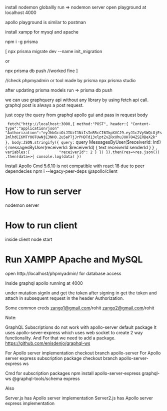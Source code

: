 install nodemon globallly
run => nodemon server
open playground at localhost 4000

apollo playground is similar to postman

install xampp for mysql and apache

 npm i -g prisma

[
 npx prisma migrate dev --name init_migration

or

 npx prisma db push   //worked fine
]

//check phpmyadmin or tool made by prisma npx prisma studio



after updating prisma models run => prisma db push


we can use graphquery api without any library by using fetch api call.
graphql post is always a post request.

just copy the query from graphql apollo gui and pass in request body

`
fetch("http://localhost:3000,{
    method:"POST",
    header:{
        "Content-type":"application/json"
        "Authorization":"eyJhbGciOiJIUzI1NiIsInR5cCI6IkpXVCJ9.eyJ1c2VySWQiOjEsImlhdCI6MTY0OTUwNjE3NH0.2u5aPTjJrPHDTd13xlptZvZRxUhuJUH7O4ZSERBeX2k"
    },
    body:JSON.stringify({
        query:`
            query MessagesByUser($receiverId: Int!) {
                messagesByUser(receiverId: $receiverId) {
                    text
                    receiverId
                    senderId
                }
            }
        `,
        variables:{            
            "receiverId": 2
        }
    })
}).then(res=>res.json())
.then(data=>{
    console.log(data)
})
`

Install Apollo Cmd 5.6.10 is not compatible with react 18 due to peer dependecies
npm i --legacy-peer-deps @apollo/client








How to run server
==========
nodemon server


How to run client
===========
inside client  node start


Run XAMPP  Apache and MySQL
==========================
open http://localhost/phpmyadmin/ for database access


Inside graphql apollo running at 4000 

under mutation signIn and get the token
after signing in get the token and attach in subsequent request in the header Authorization.


Some common creds 
zango1@gmail.com/rohit
zango2@gmail.com/rohit



Note:

GraphQL Subscriptions do not work with apollo-server default package
It uses apollo-sever-express which uses web socket to create 2 way functionality.
And For that we need to add a package.
https://github.com/enisdenjo/graphql-ws

For Apollo server implementation checkout branch apollo-server
For Apollo server express subscription package checkout branch apollo-server-express ws

Cmd for subscription packages 
npm install apollo-server-express graphql-ws @graphql-tools/schema express

Also

Server.js has Apollo server implementation
Server2.js has Apollo server express implementation





